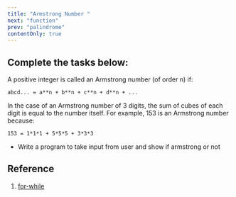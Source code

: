 ```yaml
---
title: "Armstrong Number "
next: "function"
prev: "palindrome"
contentOnly: true
---
```



## Complete the tasks below:
A positive integer is called an Armstrong number (of order n) if:

```
abcd... = a**n + b**n + c**n + d**n + ...
```
In the case of an Armstrong number of 3 digits, the sum of cubes of each digit is equal to the number itself. For example, 153 is an Armstrong number because:

```
153 = 1*1*1 + 5*5*5 + 3*3*3
```

- Write a program to take input from user and show if armstrong or not

## Reference

1. [for-while](https://javascript.info/while-for)